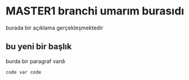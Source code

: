# MASTER1 branchi umarım burasıdı


burada bir açıklama gerçekleşmektedir

## bu yeni bir başlık

burda bir paragraf vardı

    code var code